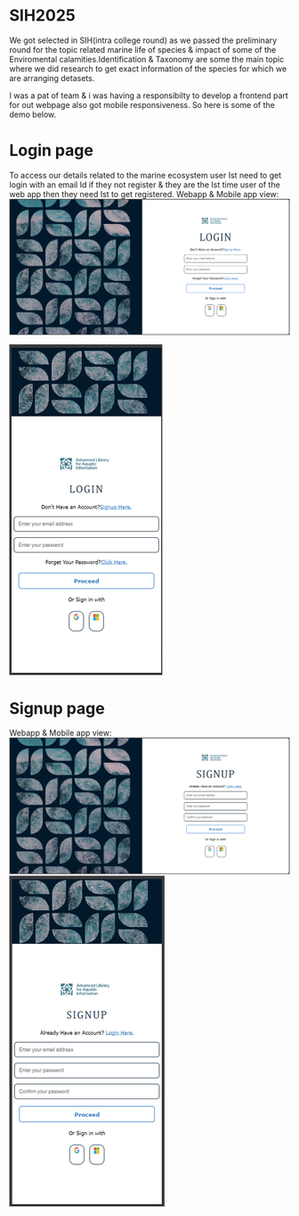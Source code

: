 # SIH2025
We got selected in SIH(intra college round) as we passed the preliminary round for the topic related marine life of species & impact of some of the Enviromental calamities.Identification & Taxonomy are some the main topic where we did research to get exact information of the species for which we are arranging detasets.

I was a pat of team & i was having a responsibilty to develop a frontend part for out webpage also got mobile responsiveness.
So here is some of the demo below.
# Login page
To access our details related to the marine ecosystem  user Ist need to get login with an email Id 
if they not register & they are the Ist time user of the web app then they need Ist to get registered.
Webapp & Mobile app view:
![alt text](<Demo WEB.png>)

![alt text](<Demo Login mobile.png>)

# Signup page
Webapp & Mobile app view:
![alt text](<Signup webapp.png>)
![alt text](<Signup mobile.png>)